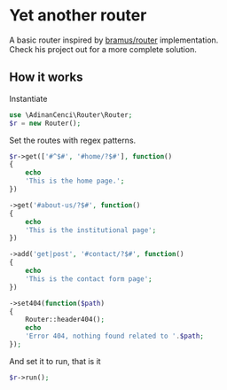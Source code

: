 # Yet another router

A basic router inspired by <a href="https://github.com/bramus/router" target="_blank">bramus/router</a> implementation.  
Check his project out for a more complete solution.

## How it works

Instantiate
```php
use \AdinanCenci\Router\Router;
$r = new Router();
```

Set the routes with regex patterns.
```php
$r->get(['#^$#', '#home/?$#'], function() 
{
    echo 
    'This is the home page.';
})

->get('#about-us/?$#', function() 
{
    echo 
    'This is the institutional page';
})

->add('get|post', '#contact/?$#', function() 
{
    echo 
    'This is the contact form page';
})

->set404(function($path) 
{
    Router::header404();
    echo 
    'Error 404, nothing found related to '.$path;
});
```

And set it to run, that is it
```php
$r->run();
```
